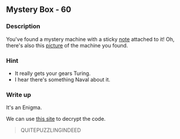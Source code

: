 ## Mystery Box - 60

### Description

You've found a mystery machine with a sticky [note](./note.txt) attached to it! Oh, there's also this [picture](./MysteryBox.png) of the machine you found.

### Hint

  - It really gets your gears Turing.
  - I hear there's something Naval about it.

### Write up

It's an Enigma.

We can use [this site](http://enigma.louisedade.co.uk/enigma.html) to decrypt the code.

> QUITEPUZZLINGINDEED
